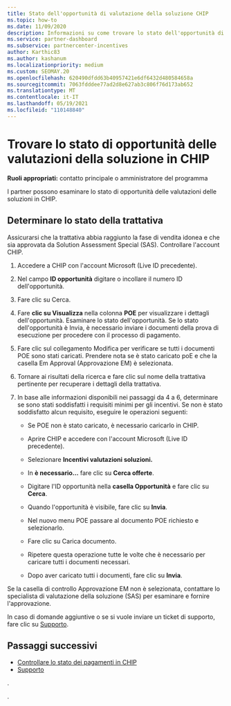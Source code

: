 ```yaml
---
title: Stato dell'opportunità di valutazione della soluzione CHIP
ms.topic: how-to
ms.date: 11/09/2020
description: Informazioni su come trovare lo stato dell'opportunità di valutazione della soluzione in Channel Incentives Platform (CHIP).
ms.service: partner-dashboard
ms.subservice: partnercenter-incentives
author: Karthic83
ms.author: kashanum
ms.localizationpriority: medium
ms.custom: SEOMAY.20
ms.openlocfilehash: 620490dfdd63b40957421e6df6432d480584658a
ms.sourcegitcommit: 7063fdddee77ad2d8e627ab3c806f76d173ab652
ms.translationtype: MT
ms.contentlocale: it-IT
ms.lasthandoff: 05/19/2021
ms.locfileid: "110148840"
---
```

# <a name="find-your-solution-assessments-opportunity-status-on-chip"></a>Trovare lo stato di opportunità delle valutazioni della soluzione in CHIP

**Ruoli appropriati:** contatto principale o amministratore del programma

I partner possono esaminare lo stato di opportunità delle valutazioni delle soluzioni in CHIP.

## <a name="determine-the-status-of-your-deal"></a>Determinare lo stato della trattativa

Assicurarsi che la trattativa abbia raggiunto la fase di vendita idonea e che sia approvata da Solution Assessment Special (SAS). Controllare l'account CHIP.

1. Accedere a CHIP con l'account Microsoft (Live ID precedente).
1. Nel campo **ID opportunità** digitare o incollare il numero ID dell'opportunità.
3. Fare clic su Cerca.

1. Fare **clic su Visualizza** nella colonna **POE** per visualizzare i dettagli dell'opportunità. Esaminare lo stato dell'opportunità. Se lo stato  dell'opportunità è Invia, è necessario inviare i documenti della prova di esecuzione per procedere con il processo di pagamento.
 
1. Fare clic sul collegamento Modifica per verificare se tutti i documenti POE sono stati caricati. Prendere nota se è stato caricato poE e che la casella Em Approval (Approvazione EM) è selezionata.
 
1. Tornare ai risultati della ricerca e fare clic sul nome della trattativa pertinente per recuperare i dettagli della trattativa. 

1. In base alle informazioni disponibili nei passaggi da 4 a 6, determinare se sono stati soddisfatti i requisiti minimi per gli incentivi. Se non è stato soddisfatto alcun requisito, eseguire le operazioni seguenti:
 
     - Se POE non è stato caricato, è necessario caricarlo in CHIP.
 
     - Aprire CHIP e accedere con l'account Microsoft (Live ID precedente).
 
     - Selezionare **Incentivi valutazioni soluzioni.**

     - In **è necessario...** fare clic su **Cerca offerte**.

     - Digitare l'ID opportunità nella **casella Opportunità** e fare clic su **Cerca**.

     - Quando l'opportunità è visibile, fare clic su **Invia**.
  
     - Nel nuovo menu POE passare al documento POE richiesto e selezionarlo.

     - Fare clic su Carica documento.

     - Ripetere questa operazione tutte le volte che è necessario per caricare tutti i documenti necessari.

     - Dopo aver caricato tutti i documenti, fare clic su **Invia**.

Se la casella di controllo Approvazione EM non è selezionata, contattare lo specialista di valutazione della soluzione (SAS) per esaminare e fornire l'approvazione.
 
In caso di domande aggiuntive o se si vuole inviare un ticket di supporto, fare clic su [Supporto](report-problems-with-partner-center.md).

## <a name="next-steps"></a>Passaggi successivi

- [Controllare lo stato dei pagamenti in CHIP](chip-payment-status.md)
- [Supporto](report-problems-with-partner-center.md)

.




.





